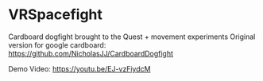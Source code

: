 # VRSpacefight
Cardboard dogfight brought to the Quest + movement experiments
Original version for google cardboard: https://github.com/NicholasJJ/CardboardDogfight

Demo Video: https://youtu.be/EJ-vzFiydcM

